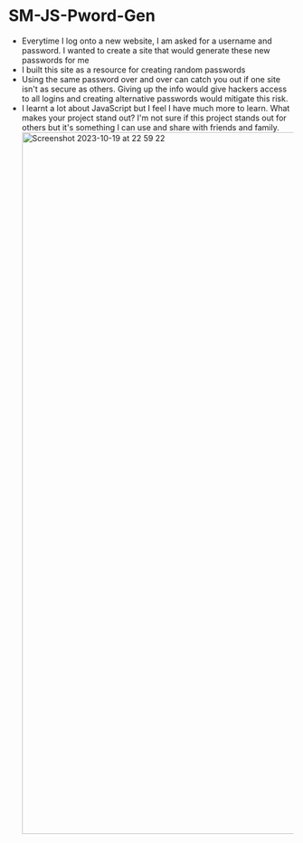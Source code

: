# SM-JS-Pword-Gen

- Everytime I log onto a new website, I am asked for a username and password. I wanted to create a site that would generate these new passwords for me
- I built this site as a resource for creating random passwords
- Using the same password over and over can catch you out if one site isn't as secure as others. Giving up the info would give hackers 
access to all logins and creating alternative passwords would mitigate this risk.
- I learnt a lot about JavaScript but I feel I have much more to learn.
What makes your project stand out? I'm not sure if this project stands out for others but it's something I can use and share with friends and family. <img width="1240" alt="Screenshot 2023-10-19 at 22 59 22" src="https://github.com/simonmoore23/SM-JS-Pword-Gen/assets/145996367/72987e0b-246a-423a-b335-d44c303a5080">
